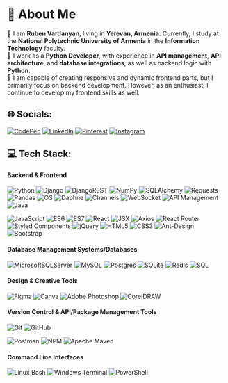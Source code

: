 # 💫 About Me
🔹 I am **Ruben Vardanyan**, living in **Yerevan, Armenia**. Currently, I study at the **National Polytechnic University of Armenia** in the **Information Technology** faculty.  
🔹 I work as a **Python Developer**, with experience in **API management**, **API architecture**, and **database integrations**, as well as backend logic with **Python**.  
🔹 I am capable of creating responsive and dynamic frontend parts, but I primarily focus on backend development. However, as an enthusiast, I continue to develop my frontend skills as well.

## 🌐 Socials:
[![CodePen](https://img.shields.io/badge/CodePen-%231D1F21.svg?logo=CodePen&logoColor=white)](https://codepen.io/ruben-vardanyan/) [![LinkedIn](https://img.shields.io/badge/LinkedIn-%230077B5.svg?logo=linkedin&logoColor=white)](https://www.linkedin.com/in/ruben-vardanyan-programmer/) [![Pinterest](https://img.shields.io/badge/Pinterest-%23E60023.svg?logo=Pinterest&logoColor=white)](https://pin.it/2pg2zesYF) 
[![Instagram](https://img.shields.io/badge/Instagram-%23E4405F.svg?logo=Instagram&logoColor=white)](https://instagram.com/_ruben__vardanyan_/)

## 💻 Tech Stack:
#### Backend & Frontend
![Python](https://img.shields.io/badge/python-3670A0?style=for-the-badge&logo=python&logoColor=ffdd54) 
![Django](https://img.shields.io/badge/django-%23092E20.svg?style=for-the-badge&logo=django&logoColor=white) 
![DjangoREST](https://img.shields.io/badge/DJANGO-REST-ff1709?style=for-the-badge&logo=django&logoColor=white&color=ff1709&labelColor=gray) 
![NumPy](https://img.shields.io/badge/numpy-%23013243.svg?style=for-the-badge&logo=numpy&logoColor=white) 
![SQLAlchemy](https://img.shields.io/badge/sqlalchemy-%23B02804.svg?style=for-the-badge&logo=python&logoColor=white) 
![Requests](https://img.shields.io/badge/requests-%230072B5.svg?style=for-the-badge&logo=python&logoColor=white) 
![Pandas](https://img.shields.io/badge/pandas-%23150458.svg?style=for-the-badge&logo=pandas&logoColor=white) 
![OS](https://img.shields.io/badge/os-%234D4D4D.svg?style=for-the-badge&logo=python&logoColor=white) 
![Daphne](https://img.shields.io/badge/daphne-%23092E20.svg?style=for-the-badge&logo=django&logoColor=white) 
![Channels](https://img.shields.io/badge/channels-%234D4D4D.svg?style=for-the-badge&logo=django&logoColor=white) 
![WebSocket](https://img.shields.io/badge/websocket-%23000000.svg?style=for-the-badge&logo=websocket&logoColor=white)
![API Management](https://img.shields.io/badge/api_management-%230049E8.svg?style=for-the-badge&logo=api&logoColor=white) 
![Java](https://img.shields.io/badge/Java-%23F89820.svg?style=for-the-badge&logo=openjdk&logoColor=white)  

![JavaScript](https://img.shields.io/badge/javascript-%23323330.svg?style=for-the-badge&logo=javascript&logoColor=%23F7DF1E) ![ES6](https://img.shields.io/badge/ES6-%2300BFFF.svg?style=for-the-badge&logo=javascript&logoColor=white) ![ES7](https://img.shields.io/badge/ES7-%23F6E02D.svg?style=for-the-badge&logo=javascript&logoColor=white) ![React](https://img.shields.io/badge/react-%2320232a.svg?style=for-the-badge&logo=react&logoColor=%2361DAFB) ![JSX](https://img.shields.io/badge/jsx-%23323330.svg?style=for-the-badge&logo=react&logoColor=%2361DAFB)
![Axios](https://img.shields.io/badge/axios-%235A29E4.svg?style=for-the-badge&logo=axios&logoColor=white)
![React Router](https://img.shields.io/badge/React_Router-CA4245?style=for-the-badge&logo=react-router&logoColor=white)
![Styled Components](https://img.shields.io/badge/styled--components-%23C25B79.svg?style=for-the-badge&logo=styled-components&logoColor=white) 
![jQuery](https://img.shields.io/badge/jquery-%230769AD.svg?style=for-the-badge&logo=jquery&logoColor=white) ![HTML5](https://img.shields.io/badge/html5-%23E34F26.svg?style=for-the-badge&logo=html5&logoColor=white) ![CSS3](https://img.shields.io/badge/css3-%231572B6.svg?style=for-the-badge&logo=css3&logoColor=white) ![Ant-Design](https://img.shields.io/badge/-AntDesign-%230170FE?style=for-the-badge&logo=ant-design&logoColor=white) ![Bootstrap](https://img.shields.io/badge/bootstrap-%238511FA.svg?style=for-the-badge&logo=bootstrap&logoColor=white) 

#### Database Management Systems/Databases
![MicrosoftSQLServer](https://img.shields.io/badge/Microsoft%20SQL%20Server-CC2927?style=for-the-badge&logo=microsoft%20sql%20server&logoColor=white) 
![MySQL](https://img.shields.io/badge/mysql-4479A1.svg?style=for-the-badge&logo=mysql&logoColor=white) 
![Postgres](https://img.shields.io/badge/postgres-%23316192.svg?style=for-the-badge&logo=postgresql&logoColor=white) 
![SQLite](https://img.shields.io/badge/sqlite-%2307405e.svg?style=for-the-badge&logo=sqlite&logoColor=white) 
![Redis](https://img.shields.io/badge/redis-%23DD0031.svg?style=for-the-badge&logo=redis&logoColor=white) 
![SQL](https://img.shields.io/badge/SQL-4479A1?style=for-the-badge&logo=database&logoColor=white)

#### Design & Creative Tools
![Figma](https://img.shields.io/badge/figma-%23F24E1E.svg?style=for-the-badge&logo=figma&logoColor=white) 
![Canva](https://img.shields.io/badge/Canva-%2300C4CC.svg?style=for-the-badge&logo=Canva&logoColor=white) 
![Adobe Photoshop](https://img.shields.io/badge/adobe%20photoshop-%2331A8FF.svg?style=for-the-badge&logo=adobe%20photoshop&logoColor=white) 
![CorelDRAW](https://img.shields.io/badge/CorelDRAW-%23009A9E.svg?style=for-the-badge&logo=coreldraw&logoColor=white)

#### Version Control & API/Package Management Tools
![Git](https://img.shields.io/badge/git-%23F05033.svg?style=for-the-badge&logo=git&logoColor=white) ![GitHub](https://img.shields.io/badge/github-%23121011.svg?style=for-the-badge&logo=github&logoColor=white) 

![Postman](https://img.shields.io/badge/Postman-FF6C37?style=for-the-badge&logo=postman&logoColor=white) 
![NPM](https://img.shields.io/badge/NPM-%23CB3837.svg?style=for-the-badge&logo=npm&logoColor=white) 
![Apache Maven](https://img.shields.io/badge/Apache%20Maven-C71A36?style=for-the-badge&logo=Apache%20Maven&logoColor=white)

#### Command Line Interfaces
![Linux Bash](https://img.shields.io/badge/Linux%20Bash-%23333333.svg?style=for-the-badge&logo=linux&logoColor=white) 
![Windows Terminal](https://img.shields.io/badge/Windows%20Terminal-%234D4D4D.svg?style=for-the-badge&logo=windows-terminal&logoColor=white) 
![PowerShell](https://img.shields.io/badge/PowerShell-%235391FE.svg?style=for-the-badge&logo=powershell&logoColor=white)


<!-- Proudly created with GPRM ( https://gprm.itsvg.in ) -->
